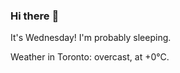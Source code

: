 ### Hi there :wave:

It's Wednesday! I'm probably sleeping.

Weather in Toronto: overcast, at +0°C.
